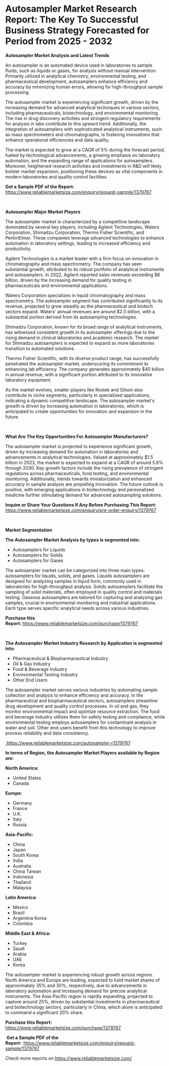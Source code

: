 <p><h1>Autosampler Market Research Report: The Key To Successful Business Strategy Forecasted for Period from 2025 - 2032</h1></p><p><strong>Autosampler Market Analysis and Latest Trends</strong></p>
<p><p>An autosampler is an automated device used in laboratories to sample fluids, such as liquids or gases, for analysis without manual intervention. Primarily utilized in analytical chemistry, environmental testing, and pharmaceutical development, autosamplers enhance efficiency and accuracy by minimizing human errors, allowing for high-throughput sample processing.</p><p>The autosampler market is experiencing significant growth, driven by the increasing demand for advanced analytical techniques in various sectors, including pharmaceuticals, biotechnology, and environmental monitoring. The rise in drug discovery activities and stringent regulatory requirements for analysis in labs contribute to this upward trend. Additionally, the integration of autosamplers with sophisticated analytical instruments, such as mass spectrometers and chromatographs, is fostering innovations that enhance operational efficiencies and data quality.</p><p>The market is expected to grow at a CAGR of 5% during the forecast period, fueled by technological advancements, a growing emphasis on laboratory automation, and the expanding range of applications for autosamplers. Moreover, heightened research activities and investments in R&D will likely bolster market expansion, positioning these devices as vital components in modern laboratories and quality control facilities.</p></p>
<p><strong>Get a Sample PDF of the Report:&nbsp;</strong> <a href="https://www.reliablemarketsize.com/enquiry/request-sample/1379767?utm_campaign=2452&utm_medium=2&utm_source=Github&utm_content=ia&utm_term=11042025&utm_id=autosampler">https://www.reliablemarketsize.com/enquiry/request-sample/1379767</a></p>
<p>&nbsp;</p>
<p><strong>Autosampler Major Market Players</strong></p>
<p><p>The autosampler market is characterized by a competitive landscape dominated by several key players, including Agilent Technologies, Waters Corporation, Shimadzu Corporation, Thermo Fisher Scientific, and PerkinElmer. These companies leverage advanced technologies to enhance automation in laboratory settings, leading to increased efficiency and productivity.</p><p>Agilent Technologies is a market leader with a firm focus on innovation in chromatography and mass spectrometry. The company has seen substantial growth, attributed to its robust portfolio of analytical instruments and autosamplers. In 2022, Agilent reported sales revenues exceeding $6 billion, driven by the increasing demand for quality testing in pharmaceuticals and environmental applications.</p><p>Waters Corporation specializes in liquid chromatography and mass spectrometry. The autosampler segment has contributed significantly to its revenue, projected to grow steadily as the pharmaceutical and biotech sectors expand. Waters’ annual revenues are around $2.5 billion, with a substantial portion derived from its autosampling technologies.</p><p>Shimadzu Corporation, known for its broad range of analytical instruments, has witnessed consistent growth in its autosampler offerings due to the rising demand in clinical laboratories and academic research. The market for Shimadzu autosamplers is expected to expand as more laboratories transition to automated solutions.</p><p>Thermo Fisher Scientific, with its diverse product range, has successfully penetrated the autosampler market, underscoring its commitment to enhancing lab efficiency. The company generates approximately $40 billion in annual revenue, with a significant portion attributed to its innovative laboratory equipment.</p><p>As the market evolves, smaller players like Restek and Gilson also contribute to niche segments, particularly in specialized applications, indicating a dynamic competitive landscape. The autosampler market's growth is driven by increasing automation in laboratories, which is anticipated to create opportunities for innovation and expansion in the future.</p></p>
<p>&nbsp;</p>
<p><strong>What Are The Key Opportunities For Autosampler Manufacturers?</strong></p>
<p><p>The autosampler market is projected to experience significant growth, driven by increasing demand for automation in laboratories and advancements in analytical technologies. Valued at approximately $1.5 billion in 2023, the market is expected to expand at a CAGR of around 5.8% through 2030. Key growth factors include the rising prevalence of stringent regulations across pharmaceuticals, food testing, and environmental monitoring. Additionally, trends towards miniaturization and enhanced accuracy in sample analysis are propelling innovation. The future outlook is positive, with emerging applications in biotechnology and personalized medicine further stimulating demand for advanced autosampling solutions.</p></p>
<p><strong>Inquire or Share Your Questions If Any Before Purchasing This Report:</strong> <a href="https://www.reliablemarketsize.com/enquiry/pre-order-enquiry/1379767?utm_campaign=2452&utm_medium=2&utm_source=Github&utm_content=ia&utm_term=11042025&utm_id=autosampler">https://www.reliablemarketsize.com/enquiry/pre-order-enquiry/1379767</a></p>
<p>&nbsp;</p>
<p><strong>Market Segmentation</strong></p>
<p><strong>The Autosampler Market Analysis by types is segmented into:</strong></p>
<p><ul><li>Autosamplers for Liquids</li><li>Autosamplers for Solids</li><li>Autosamplers for Gases</li></ul></p>
<p><p>The autosampler market can be categorized into three main types: autosamplers for liquids, solids, and gases. Liquids autosamplers are designed for analyzing samples in liquid form, commonly used in laboratories for high-throughput analysis. Solids autosamplers facilitate the sampling of solid materials, often employed in quality control and materials testing. Gaseous autosamplers are tailored for capturing and analyzing gas samples, crucial in environmental monitoring and industrial applications. Each type serves specific analytical needs across various industries.</p></p>
<p><strong>Purchase this Report:&nbsp;</strong><a href="https://www.reliablemarketsize.com/purchase/1379767?utm_campaign=2452&utm_medium=2&utm_source=Github&utm_content=ia&utm_term=11042025&utm_id=autosampler">https://www.reliablemarketsize.com/purchase/1379767</a></p>
<p>&nbsp;</p>
<p><strong>The Autosampler Market Industry Research by Application is segmented into:</strong></p>
<p><ul><li>Pharmaceutical & Biopharmaceutical Industry</li><li>Oil & Gas Industry</li><li>Food & Beverage Industry</li><li>Environmental Testing Industry</li><li>Other End Users</li></ul></p>
<p><p>The autosampler market serves various industries by automating sample collection and analysis to enhance efficiency and accuracy. In the pharmaceutical and biopharmaceutical sectors, autosamplers streamline drug development and quality control processes. In oil and gas, they monitor environmental impact and optimize resource extraction. The food and beverage industry utilizes them for safety testing and compliance, while environmental testing employs autosamplers for contaminant analysis in water and soil. Other end-users benefit from this technology to improve process reliability and data consistency.</p></p>
<p><a href="https://www.reliablemarketsize.com/autosampler-r1379767?utm_campaign=2452&utm_medium=2&utm_source=Github&utm_content=ia&utm_term=11042025&utm_id=autosampler">&nbsp;https://www.reliablemarketsize.com/autosampler-r1379767</a></p>
<p><strong>In terms of Region, the Autosampler Market Players available by Region are:</strong></p>
<p>
    <p> <strong> North America: </strong>
        <ul>
            <li>United States</li>
            <li>Canada</li>
        </ul>
        </p> 
    <p> <strong> Europe: </strong>
        <ul>
            <li>Germany</li>
            <li>France</li>
            <li>U.K.</li>
            <li>Italy</li>
            <li>Russia</li>
        </ul>
        </p> 
    <p> <strong> Asia-Pacific: </strong>
        <ul>
            <li>China</li>
            <li>Japan</li>
            <li>South Korea</li>
            <li>India</li>
            <li>Australia</li>
            <li>China Taiwan</li>
            <li>Indonesia</li>
            <li>Thailand</li>
            <li>Malaysia</li>
        </ul>
        </p> 
    <p> <strong> Latin America: </strong>
        <ul>
            <li>Mexico</li>
            <li>Brazil</li>
            <li>Argentina Korea</li>
            <li>Colombia</li>
        </ul>
        </p> 
    <p> <strong> Middle East & Africa: </strong>
        <ul>
            <li>Turkey</li>
            <li>Saudi</li>
            <li>Arabia</li>
            <li>UAE</li>
            <li>Korea</li>
        </ul>
    </p>
    </p>
<p><p>The autosampler market is experiencing robust growth across regions. North America and Europe are leading, expected to hold market shares of approximately 35% and 30%, respectively, due to advancements in laboratory automation and increasing demand for precise analytical instruments. The Asia-Pacific region is rapidly expanding, projected to capture around 25%, driven by substantial investments in pharmaceutical and biotechnology sectors, particularly in China, which alone is anticipated to command a significant 20% share.</p></p>
<p><strong>Purchase this Report: </strong><a href="https://www.reliablemarketsize.com/purchase/1379767?utm_campaign=2452&utm_medium=2&utm_source=Github&utm_content=ia&utm_term=11042025&utm_id=autosampler">https://www.reliablemarketsize.com/purchase/1379767</a></p>
<p>&nbsp;<strong>Get a Sample PDF of the Report:&nbsp;&nbsp;</strong><a href="https://www.reliablemarketsize.com/enquiry/request-sample/1379767?utm_campaign=2452&utm_medium=2&utm_source=Github&utm_content=ia&utm_term=11042025&utm_id=autosampler">https://www.reliablemarketsize.com/enquiry/request-sample/1379767</a></p>
<p><strong></strong></p>
<p>Check more reports on <a href="https://www.reliablemarketsize.com/?utm_campaign=2452&utm_medium=2&utm_source=Github&utm_content=ia&utm_term=11042025&utm_id=autosampler">https://www.reliablemarketsize.com/</a></p>